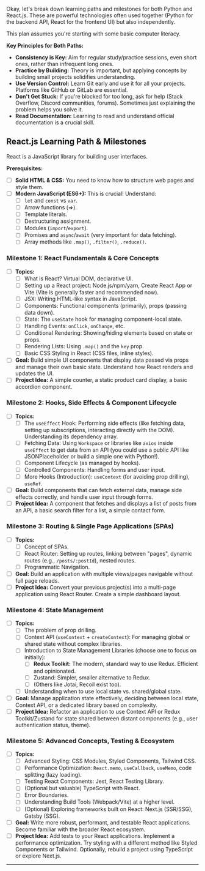 Okay, let's break down learning paths and milestones for both Python and React.js. These are powerful technologies often used together (Python for the backend API, React for the frontend UI) but also independently.

This plan assumes you're starting with some basic computer literacy.

**Key Principles for Both Paths:**
- **Consistency is Key:** Aim for regular study/practice sessions, even short ones, rather than infrequent long ones.
- **Practice by Building:** Theory is important, but applying concepts by building small projects solidifies understanding.
- **Use Version Control:** Learn Git early and use it for all your projects. Platforms like GitHub or GitLab are essential.
- **Don't Get Stuck:** If you're blocked for too long, ask for help (Stack Overflow, Discord communities, forums). Sometimes just explaining the problem helps you solve it.
- **Read Documentation:** Learning to read and understand official documentation is a crucial skill.
## React.js Learning Path & Milestones
React is a JavaScript library for building user interfaces.

**Prerequisites:**
- [ ] **Solid HTML & CSS:** You need to know how to structure web pages and style them.
- [ ] **Modern JavaScript (ES6+):** This is crucial! Understand:
    - [ ] `let` and `const` vs `var`.
    - [ ] Arrow functions (=>).
    - [ ] Template literals.
    - [ ] Destructuring assignment.
    - [ ] Modules (`import`/`export`).
    - [ ] Promises and `async`/`await` (very important for data fetching).
    - [ ] Array methods like `.map()`, `.filter()`, `.reduce()`.
### **Milestone 1: React Fundamentals & Core Concepts**
- [ ] **Topics:**
    - [ ] What is React? Virtual DOM, declarative UI.
    - [ ] Setting up a React project: Node.js/npm/yarn, Create React App or Vite (Vite is generally faster and recommended now).
    - [ ] JSX: Writing HTML-like syntax in JavaScript.
    - [ ] Components: Functional components (primarily), props (passing data down).
    - [ ] State: The `useState` hook for managing component-local state.
    - [ ] Handling Events: `onClick`, `onChange`, etc.
    - [ ] Conditional Rendering: Showing/hiding elements based on state or props.
    - [ ] Rendering Lists: Using `.map()` and the `key` prop.
    - [ ] Basic CSS Styling in React (CSS files, inline styles).
- [ ] **Goal:** Build simple UI components that display data passed via props and manage their own basic state. Understand how React renders and updates the UI.
- [ ] **Project Idea:** A simple counter, a static product card display, a basic accordion component.
### **Milestone 2: Hooks, Side Effects & Component Lifecycle**
- [ ] **Topics:**
    - [ ] The `useEffect` Hook: Performing side effects (like fetching data, setting up subscriptions, interacting directly with the DOM). Understanding its dependency array.
    - [ ] Fetching Data: Using `Workspace` or libraries like `axios` inside `useEffect` to get data from an API (you could use a public API like JSONPlaceholder or build a simple one with Python!).
    - [ ] Component Lifecycle (as managed by hooks).
    - [ ] Controlled Components: Handling forms and user input.
    - [ ] More Hooks (Introduction): `useContext` (for avoiding prop drilling), `useRef`.
- [ ] **Goal:** Build components that can fetch external data, manage side effects correctly, and handle user input through forms.
- [ ] **Project Idea:** A component that fetches and displays a list of posts from an API, a basic search filter for a list, a simple contact form.
### **Milestone 3: Routing & Single Page Applications (SPAs)**
- [ ] **Topics:**
    - [ ] Concept of SPAs.
    - [ ] React Router: Setting up routes, linking between "pages", dynamic routes (e.g., `/posts/:postId`), nested routes.
    - [ ] Programmatic Navigation.
- [ ] **Goal:** Build an application with multiple views/pages navigable without full page reloads.
- [ ] **Project Idea:** Convert your previous project(s) into a multi-page application using React Router. Create a simple dashboard layout.
### **Milestone 4: State Management**
- [ ] **Topics:**
    - [ ] The problem of prop drilling.
    - [ ] Context API (`useContext` + `createContext`): For managing global or shared state without complex libraries.
    - [ ] Introduction to State Management Libraries (choose one to focus on initially):
        - [ ] **Redux Toolkit:** The modern, standard way to use Redux. Efficient and opinionated.
        - [ ] Zustand: Simpler, smaller alternative to Redux.
        - [ ] (Others like Jotai, Recoil exist too).
    - [ ] Understanding when to use local state vs. shared/global state.
- [ ] **Goal:** Manage application state effectively, deciding between local state, Context API, or a dedicated library based on complexity.
- [ ] **Project Idea:** Refactor an application to use Context API or Redux Toolkit/Zustand for state shared between distant components (e.g., user authentication status, theme).
### **Milestone 5: Advanced Concepts, Testing & Ecosystem**
- [ ] **Topics:**
    - [ ] Advanced Styling: CSS Modules, Styled Components, Tailwind CSS.
    - [ ] Performance Optimization: `React.memo`, `useCallback`, `useMemo`, code splitting (lazy loading).
    - [ ] Testing React Components: Jest, React Testing Library.
    - [ ] (Optional but valuable) TypeScript with React.
    - [ ] Error Boundaries.
    - [ ] Understanding Build Tools (Webpack/Vite) at a higher level.
    - [ ] (Optional) Exploring frameworks built on React: Next.js (SSR/SSG), Gatsby (SSG).
- [ ] **Goal:** Write more robust, performant, and testable React applications. Become familiar with the broader React ecosystem.
- [ ] **Project Idea:** Add tests to your React applications. Implement a performance optimization. Try styling with a different method like Styled Components or Tailwind. Optionally, rebuild a project using TypeScript or explore Next.js.
---